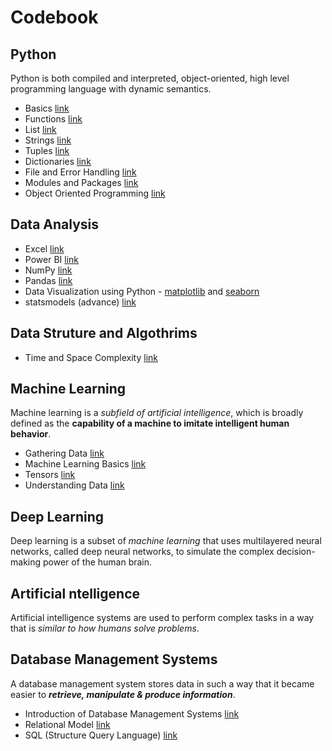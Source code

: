 # Codebook 
## Python
Python is both compiled and interpreted, object-oriented, high level programming language with dynamic semantics.

- Basics [link](python/basics.md)
- Functions [link](python/functions.md)
- List [link](python/list.md)
- Strings [link](python/strings.md)
- Tuples [link](#)
- Dictionaries [link](#)
- File and Error Handling [link](python/file-and-error-handling.md)
- Modules and Packages [link](#)
- Object Oriented Programming [link](#)

## Data Analysis
- Excel [link](#)
- Power BI [link](#)
- NumPy [link](#)
- Pandas [link](#)
- Data Visualization using Python -  [matplotlib](#) and [seaborn](#)
- statsmodels (advance) [link](#)


## Data Struture and Algothrims
- Time and Space Complexity [link](dsa/time-space-complexity.md)


## Machine Learning
Machine learning is a *subfield of artificial intelligence*, which is broadly defined as the **capability of a machine to imitate intelligent human behavior**. 

- Gathering Data [link](#)
- Machine Learning Basics [link](#)
- Tensors [link](#)
- Understanding Data [link](#)

## Deep Learning
Deep learning is a subset of *machine learning* that uses multilayered neural networks, called deep neural networks, to simulate the complex decision-making power of the human brain.


## Artificial ntelligence
Artificial intelligence systems are used to perform complex tasks in a way that is *similar to how humans solve problems*.


## Database Management Systems
A database management system stores data in such a way that it became easier to ***retrieve, manipulate & produce information***.

- Introduction of Database Management Systems [link](dbms/intro-dbms.md)
- Relational Model [link](#)
- SQL (Structure Query Language) [link](#)
